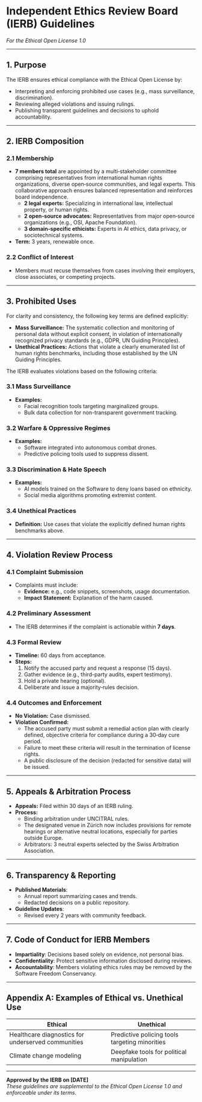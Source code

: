 # Independent Ethics Review Board (IERB) Guidelines  
*For the Ethical Open License 1.0*  

---

## 1. Purpose  
The IERB ensures ethical compliance with the Ethical Open License by:  
- Interpreting and enforcing prohibited use cases (e.g., mass surveillance, discrimination).  
- Reviewing alleged violations and issuing rulings.  
- Publishing transparent guidelines and decisions to uphold accountability.  

---

## 2. IERB Composition

### 2.1 Membership  
- **7 members total** are appointed by a multi‑stakeholder committee comprising representatives from international human rights organizations, diverse open‑source communities, and legal experts. This collaborative approach ensures balanced representation and reinforces board independence.
  - **2 legal experts:** Specializing in international law, intellectual property, or human rights.
  - **2 open‑source advocates:** Representatives from major open‑source organizations (e.g., OSI, Apache Foundation).
  - **3 domain‑specific ethicists:** Experts in AI ethics, data privacy, or sociotechnical systems.
- **Term:** 3 years, renewable once.

### 2.2 Conflict of Interest  
- Members must recuse themselves from cases involving their employers, close associates, or competing projects.


---

## 3. Prohibited Uses

For clarity and consistency, the following key terms are defined explicitly:

- **Mass Surveillance:** The systematic collection and monitoring of personal data without explicit consent, in violation of internationally recognized privacy standards (e.g., GDPR, UN Guiding Principles).
- **Unethical Practices:** Actions that violate a clearly enumerated list of human rights benchmarks, including those established by the UN Guiding Principles.

The IERB evaluates violations based on the following criteria:

### 3.1 Mass Surveillance  
- **Examples:**  
  - Facial recognition tools targeting marginalized groups.  
  - Bulk data collection for non-transparent government tracking.

### 3.2 Warfare & Oppressive Regimes  
- **Examples:**  
  - Software integrated into autonomous combat drones.  
  - Predictive policing tools used to suppress dissent.

### 3.3 Discrimination & Hate Speech  
- **Examples:**  
  - AI models trained on the Software to deny loans based on ethnicity.  
  - Social media algorithms promoting extremist content.

### 3.4 Unethical Practices  
- **Definition:** Use cases that violate the explicitly defined human rights benchmarks above.


---

## 4. Violation Review Process

### 4.1 Complaint Submission  
- Complaints must include:
  - **Evidence:** e.g., code snippets, screenshots, usage documentation.
  - **Impact Statement:** Explanation of the harm caused.

### 4.2 Preliminary Assessment  
- The IERB determines if the complaint is actionable within **7 days**.

### 4.3 Formal Review  
- **Timeline:** 60 days from acceptance.
- **Steps:**  
  1. Notify the accused party and request a response (15 days).
  2. Gather evidence (e.g., third-party audits, expert testimony).
  3. Hold a private hearing (optional).
  4. Deliberate and issue a majority‑rules decision.

### 4.4 Outcomes and Enforcement  
- **No Violation:** Case dismissed.
- **Violation Confirmed:**  
  - The accused party must submit a remedial action plan with clearly defined, objective criteria for compliance during a 30‑day cure period.  
  - Failure to meet these criteria will result in the termination of license rights.  
  - A public disclosure of the decision (redacted for sensitive data) will be issued.


---

## 5. Appeals & Arbitration Process
- **Appeals:** Filed within 30 days of an IERB ruling.
- **Process:**  
  - Binding arbitration under UNCITRAL rules.
  - The designated venue in Zürich now includes provisions for remote hearings or alternative neutral locations, especially for parties outside Europe.
  - Arbitrators: 3 neutral experts selected by the Swiss Arbitration Association.


---

## 6. Transparency & Reporting  
- **Published Materials**:  
  - Annual report summarizing cases and trends.  
  - Redacted decisions on a public repository.  
- **Guideline Updates**:  
  - Revised every 2 years with community feedback.  

---

## 7. Code of Conduct for IERB Members  
- **Impartiality**: Decisions based solely on evidence, not personal bias.  
- **Confidentiality**: Protect sensitive information disclosed during reviews.  
- **Accountability**: Members violating ethics rules may be removed by the Software Freedom Conservancy.  

---

## Appendix A: Examples of Ethical vs. Unethical Use  
| **Ethical**                          | **Unethical**                          |  
|---------------------------------------|-----------------------------------------|  
| Healthcare diagnostics for underserved communities | Predictive policing tools targeting minorities |  
| Climate change modeling               | Deepfake tools for political manipulation      |  

---

**Approved by the IERB on [DATE]**  
*These guidelines are supplemental to the Ethical Open License 1.0 and enforceable under its terms.*  
